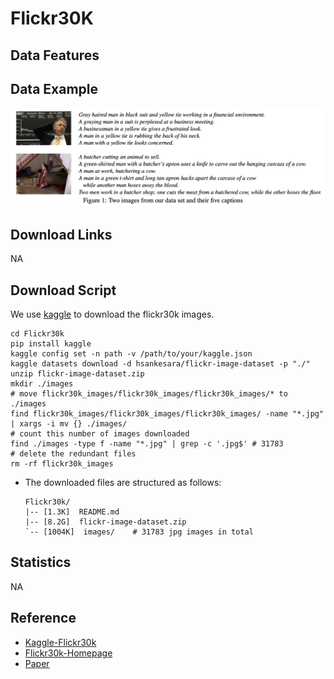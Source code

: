 # Flickr30K

## Data Features

## Data Example

![example](../Examples/Filckr30k/example.png)

## Download Links

NA

## Download Script

We use [kaggle](https://www.kaggle.com/datasets/hsankesara/flickr-image-dataset?resource=download) to download the flickr30k images.

```shell
cd Flickr30k
pip install kaggle
kaggle config set -n path -v /path/to/your/kaggle.json
kaggle datasets download -d hsankesara/flickr-image-dataset -p "./"
unzip flickr-image-dataset.zip
mkdir ./images
# move flickr30k_images/flickr30k_images/flickr30k_images/* to ./images
find flickr30k_images/flickr30k_images/flickr30k_images/ -name "*.jpg" | xargs -i mv {} ./images/
# count this number of images downloaded
find ./images -type f -name "*.jpg" | grep -c '.jpg$' # 31783
# delete the redundant files
rm -rf flickr30k_images
```

- The downloaded files are structured as follows:

    ```
    Flickr30k/
    |-- [1.3K]  README.md
    |-- [8.2G]  flickr-image-dataset.zip
    `-- [1004K]  images/    # 31783 jpg images in total
    ```

## Statistics

NA

## Reference

- [Kaggle-Flickr30k](https://www.kaggle.com/datasets/hsankesara/flickr-image-dataset?resource=download)
- [Flickr30k-Homepage](http://shannon.cs.illinois.edu/DenotationGraph/)
- [Paper](https://www.google.com/search?client=safari&rls=en&q=From+image+descriptions+to+visual+denotations%3A+New+similarity+metrics+for+semantic+inference+over+event+descriptions&ie=UTF-8&oe=UTF-8)
